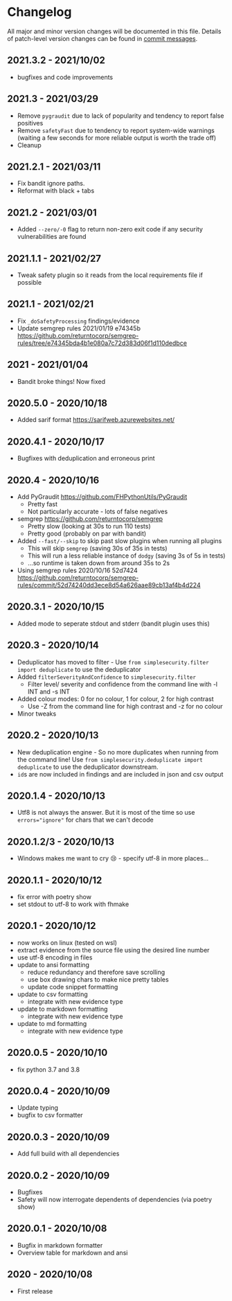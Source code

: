 # Changelog
All major and minor version changes will be documented in this file. Details of
patch-level version changes can be found in [commit messages](../../commits/master).

## 2021.3.2 - 2021/10/02

- bugfixes and code improvements

## 2021.3 - 2021/03/29

- Remove `pygraudit` due to lack of popularity and tendency to report false positives
- Remove `safetyFast` due to tendency to report system-wide warnings (waiting a
  few seconds for more reliable output is worth the trade off)
- Cleanup

## 2021.2.1 - 2021/03/11

- Fix bandit ignore paths.
- Reformat with black + tabs

## 2021.2 - 2021/03/01

- Added `--zero/-0` flag to return non-zero exit code if any security
  vulnerabilities are found

## 2021.1.1 - 2021/02/27

- Tweak safety plugin so it reads from the local requirements file if possible

## 2021.1 - 2021/02/21

- Fix `_doSafetyProcessing` findings/evidence
- Update semgrep rules 2021/01/19 e74345b
  https://github.com/returntocorp/semgrep-rules/tree/e74345bda4b1e080a7c72d383d06f1d110dedbce

## 2021 - 2021/01/04

- Bandit broke things! Now fixed

## 2020.5.0 - 2020/10/18

- Added sarif format https://sarifweb.azurewebsites.net/

## 2020.4.1 - 2020/10/17

- Bugfixes with deduplication and erroneous print

## 2020.4 - 2020/10/16

- Add PyGraudit https://github.com/FHPythonUtils/PyGraudit
  - Pretty fast
  - Not particularly accurate - lots of false negatives
- semgrep https://github.com/returntocorp/semgrep
  - Pretty slow (looking at 30s to run 110 tests)
  - Pretty good (probably on par with bandit)
- Added `--fast/--skip` to skip past slow plugins when running all plugins
  - This will skip `semgrep` (saving 30s of 35s in tests)
  - This will run a less reliable instance of `dodgy` (saving 3s of 5s in tests)
  - ...so runtime is taken down from around 35s to 2s
- Using semgrep rules 2020/10/16 52d7424
  https://github.com/returntocorp/semgrep-rules/commit/52d74240dd3ece8d54a626aae89cb13af4b4d224

## 2020.3.1 - 2020/10/15

- Added mode to seperate stdout and stderr (bandit plugin uses this)

## 2020.3 - 2020/10/14

- Deduplicator has moved to filter - Use
  `from simplesecurity.filter import deduplicate` to use the deduplicator
- Added `filterSeverityAndConfidence` to `simplesecurity.filter`
  - Filter level/ severity and confidence from the command line with -l INT
    and -s INT
- Added colour modes: 0 for no colour, 1 for colour, 2 for high contrast
  - Use -Z from the command line for high contrast and -z for no colour
- Minor tweaks

## 2020.2 - 2020/10/13

- New deduplication engine - So no more duplicates when running from the command
  line! Use `from simplesecurity.deduplicate import deduplicate` to use the
  deduplicator downstream.
- `id`s are now included in findings and are included in json and csv output

## 2020.1.4 - 2020/10/13

- Utf8 is not always the answer. But it is most of the time so use
  `errors="ignore"` for chars that we can't decode

## 2020.1.2/3 - 2020/10/13

- Windows makes me want to cry 😢 - specify utf-8 in more places...

## 2020.1.1 - 2020/10/12

- fix error with poetry show
- set stdout to utf-8 to work with fhmake

## 2020.1 - 2020/10/12

- now works on linux (tested on wsl)
- extract evidence from the source file using the desired line number
- use utf-8 encoding in files
- update to ansi formatting
  - reduce redundancy and therefore save scrolling
  - use box drawing chars to make nice pretty tables
  - update code snippet formatting
- update to csv formatting
  - integrate with new evidence type
- update to markdown formatting
  - integrate with new evidence type
- update to md formatting
  - integrate with new evidence type

## 2020.0.5 - 2020/10/10

- fix python 3.7 and 3.8

## 2020.0.4 - 2020/10/09

- Update typing
- bugfix to csv formatter

## 2020.0.3 - 2020/10/09

- Add full build with all dependencies

## 2020.0.2 - 2020/10/09

- Bugfixes
- Safety will now interrogate dependents of dependencies (via poetry show)

## 2020.0.1 - 2020/10/08

- Bugfix in markdown formatter
- Overview table for markdown and ansi

## 2020 - 2020/10/08

- First release
